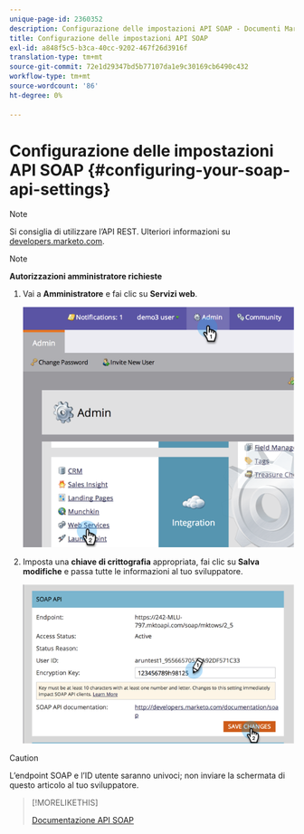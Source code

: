 ```yaml
---
unique-page-id: 2360352
description: Configurazione delle impostazioni API SOAP - Documenti Marketo - Documentazione del prodotto
title: Configurazione delle impostazioni API SOAP
exl-id: a848f5c5-b3ca-40cc-9202-467f26d3916f
translation-type: tm+mt
source-git-commit: 72e1d29347bd5b77107da1e9c30169cb6490c432
workflow-type: tm+mt
source-wordcount: '86'
ht-degree: 0%

---
```


# Configurazione delle impostazioni API SOAP {#configuring-your-soap-api-settings}

>[!NOTE]
>
>Si consiglia di utilizzare l’API REST. Ulteriori informazioni su [developers.marketo.com](https://developers.marketo.com/documentation/rest/).

>[!NOTE]
>
>**Autorizzazioni amministratore richieste**

1. Vai a **Amministratore** e fai clic su **Servizi web**.

   ![](assets/image2014-9-19-10-3a58-3a11.png)

1. Imposta una **chiave di crittografia** appropriata, fai clic su **Salva modifiche** e passa tutte le informazioni al tuo sviluppatore.

   ![](assets/image2014-9-19-11-3a0-3a46.png)

>[!CAUTION]
>
>L’endpoint SOAP e l’ID utente saranno univoci; non inviare la schermata di questo articolo al tuo sviluppatore.

>[!MORELIKETHIS]
>
>[Documentazione API SOAP](https://developers.marketo.com/documentation/soap/)
